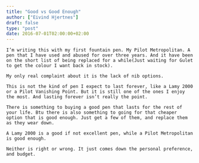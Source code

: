 ```yaml
---
title: "Good vs Good Enough"
author: ["Eivind Hjertnes"]
draft: false
type: "post"
date: 2016-07-01T02:00:00+02:00
---
```


<div class="HTML">
  <div></div>

<p>

</div>

```text
I’m writing this with my first fountain pen. My Pilot Metropolitan. A pen that I have used and abused for over three years. And it have been on the short list of being replaced for a while(Just waiting for Gulet to get the colour I want back in stock).
```

<div class="HTML">
  <div></div>

</p>

</div>

<div class="HTML">
  <div></div>

<p>

</div>

```text
My only real complaint about it is the lack of nib options.
```

<div class="HTML">
  <div></div>

</p>

</div>

<div class="HTML">
  <div></div>

<p>

</div>

```text
This is not the kind of pen I expect to last forever, like a Lamy 2000 or a Pilot Vanishing Point. But it is still one of the ones I enjoy the most. And lasting forever isn’t really the point.
```

<div class="HTML">
  <div></div>

</p>

</div>

<div class="HTML">
  <div></div>

<p>

</div>

```text
There is something to buying a good pen that lasts for the rest of your life. Btu there is also something to going for that cheaper option that is good enough. Just get a few of them, and replace them as they wear down.
```

<div class="HTML">
  <div></div>

</p>

</div>

<div class="HTML">
  <div></div>

<p>

</div>

```text
A Lamy 2000 is a good if not excellent pen, while a Pilot Metropolitan is good enough.
```

<div class="HTML">
  <div></div>

</p>

</div>

<div class="HTML">
  <div></div>

<p>

</div>

```text
Neither is right or wrong. It just comes down the personal preference, and budget.
```

<div class="HTML">
  <div></div>

</p>

</div>
